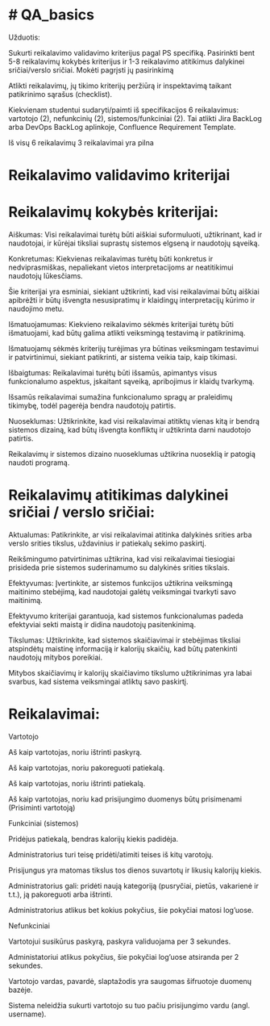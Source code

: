 # # QA_basics

Užduotis:

Sukurti reikalavimo validavimo kriterijus pagal PS specifiką. Pasirinkti bent 5-8 reikalavimų kokybės kriterijus ir 1-3 reikalavimo atitikimus dalykinei sričiai/verslo sričiai. Mokėti pagrįsti jų pasirinkimą 

Atlikti reikalavimų, jų tikimo kriterijų peržiūrą ir inspektavimą taikant patikrinimo sąrašus (checklist). 

Kiekvienam studentui sudaryti/paimti iš specifikacijos 6 reikalavimus: vartotojo (2), nefunkcinių (2), sistemos/funkciniai (2). Tai atlikti Jira BackLog arba DevOps BackLog aplinkoje, Confluence Requirement Template.

Iš visų 6 reikalavimų 3 reikalavimai yra pilna

# Reikalavimo validavimo kriterijai
# Reikalavimų kokybės kriterijai:

Aiškumas: Visi reikalavimai turėtų būti aiškiai suformuluoti, užtikrinant, kad ir naudotojai, ir kūrėjai tiksliai suprastų sistemos elgseną ir naudotojų sąveiką.

Konkretumas: Kiekvienas reikalavimas turėtų būti konkretus ir nedviprasmiškas, nepaliekant vietos interpretacijoms ar neatitikimui naudotojų lūkesčiams.

Šie kriterijai yra esminiai, siekiant užtikrinti, kad visi reikalavimai būtų aiškiai apibrėžti ir būtų išvengta nesusipratimų ir klaidingų interpretacijų kūrimo ir naudojimo metu.

Išmatuojamumas: Kiekvieno reikalavimo sėkmės kriterijai turėtų būti išmatuojami, kad būtų galima atlikti veiksmingą testavimą ir patikrinimą.

Išmatuojamų sėkmės kriterijų turėjimas yra būtinas veiksmingam testavimui ir patvirtinimui, siekiant patikrinti, ar sistema veikia taip, kaip tikimasi.

Išbaigtumas: Reikalavimai turėtų būti išsamūs, apimantys visus funkcionalumo aspektus, įskaitant sąveiką, apribojimus ir klaidų tvarkymą.

Išsamūs reikalavimai sumažina funkcionalumo spragų ar praleidimų tikimybę, todėl pagerėja bendra naudotojų patirtis.

Nuoseklumas: Užtikrinkite, kad visi reikalavimai atitiktų vienas kitą ir bendrą sistemos dizainą, kad būtų išvengta konfliktų ir užtikrinta darni naudotojo patirtis.

Reikalavimų ir sistemos dizaino nuoseklumas užtikrina nuoseklią ir patogią naudoti programą.

 

# Reikalavimų atitikimas dalykinei sričiai / verslo sričiai:

Aktualumas: Patikrinkite, ar visi reikalavimai atitinka dalykinės srities arba verslo srities tikslus, uždavinius ir patiekalų sekimo paskirtį.

Reikšmingumo patvirtinimas užtikrina, kad visi reikalavimai tiesiogiai prisideda prie sistemos suderinamumo su dalykinės srities tikslais.

Efektyvumas: Įvertinkite, ar sistemos funkcijos užtikrina veiksmingą maitinimo stebėjimą, kad naudotojai galėtų veiksmingai tvarkyti savo maitinimą.

Efektyvumo kriterijai garantuoja, kad sistemos funkcionalumas padeda efektyviai sekti maistą ir didina naudotojų pasitenkinimą.

Tikslumas: Užtikrinkite, kad sistemos skaičiavimai ir stebėjimas tiksliai atspindėtų maistinę informaciją ir kalorijų skaičių, kad būtų patenkinti naudotojų mitybos poreikiai.

Mitybos skaičiavimų ir kalorijų skaičiavimo tikslumo užtikrinimas yra labai svarbus, kad sistema veiksmingai atliktų savo paskirtį.

# Reikalavimai:
Vartotojo

Aš kaip vartotojas, noriu ištrinti paskyrą.

Aš kaip vartotojas, noriu pakoreguoti patiekalą.

Aš kaip vartotojas, noriu ištrinti patiekalą.

Aš kaip vartotojas, noriu kad prisijungimo duomenys būtų prisimenami (Prisiminti vartotoją)

 

Funkciniai (sistemos)

Pridėjus patiekalą, bendras kalorijų kiekis padidėja.

Administratorius turi teisę pridėti/atimiti teises iš kitų varotojų.

Prisijungus yra matomas tikslus tos dienos suvartotų ir likusių kalorijų kiekis.

Administratorius gali: pridėti naują kategoriją (pusryčiai, pietūs, vakarienė ir t.t.), ją pakoreguoti arba ištrinti.

Administratorius atlikus bet kokius pokyčius, šie pokyčiai matosi log’uose.

 

Nefunkciniai

Vartotojui susikūrus paskyrą, paskyra validuojama per 3 sekundes.

Administatoriui atlikus pokyčius, šie pokyčiai log’uose atsiranda per 2 sekundes.

Vartotojo vardas, pavardė, slaptažodis yra saugomas šifruotoje duomenų bazėje.

Sistema neleidžia sukurti vartotojo su tuo pačiu prisijungimo vardu (angl. username).
